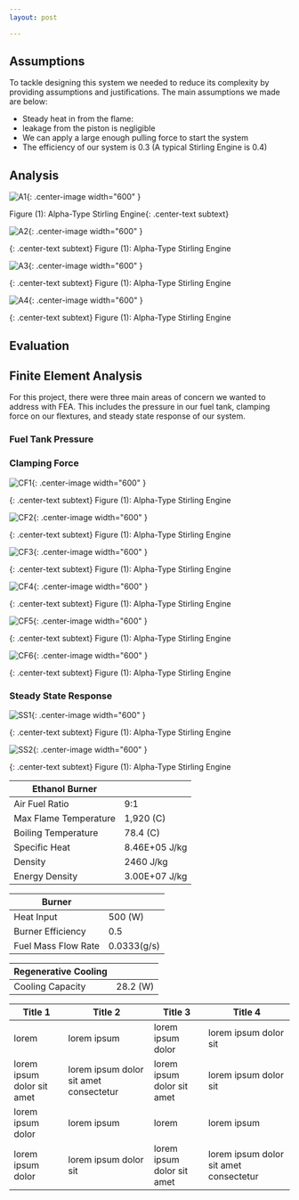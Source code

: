```yaml
---
layout: post

---
```


## Assumptions

To tackle designing this system we needed to reduce its complexity by providing assumptions and justifications. The main assumptions we made are below:

- Steady heat in from the flame:
- leakage from the piston is negligible
- We can apply a large enough pulling force to start the system  
- The efficiency of our system is 0.3 (A typical Stirling Engine is 0.4)

## Analysis

![A1](https://eliaswheatfall.github.io/StirlingEngineOne/assets/ODE.png){: .center-image width="600" }


Figure (1): Alpha-Type Stirling Engine{: .center-text subtext}


![A2](https://eliaswheatfall.github.io/StirlingEngineOne/assets/PvA.png){: .center-image width="600" }

{: .center-text subtext}
Figure (1): Alpha-Type Stirling Engine


![A3](https://eliaswheatfall.github.io/StirlingEngineOne/assets/TLC.png){: .center-image width="600" }

{: .center-text subtext}
Figure (1): Alpha-Type Stirling Engine


![A4](https://eliaswheatfall.github.io/StirlingEngineOne/assets/Goodman.png){: .center-image width="600" }

{: .center-text subtext}
Figure (1): Alpha-Type Stirling Engine

## Evaluation

## Finite Element Analysis

For this project, there were three main areas of concern we wanted to address with FEA. This includes the pressure in our fuel tank, clamping force on our flextures, and steady state response of our system.

### Fuel Tank Pressure

### Clamping Force
![CF1](https://eliaswheatfall.github.io/StirlingEngineOne/assets/mesh_overall_flexure.jpg){: .center-image width="600" }

{: .center-text subtext}
Figure (1): Alpha-Type Stirling Engine

![CF2](https://eliaswheatfall.github.io/StirlingEngineOne/assets/800N_FOS_Min.jpg){: .center-image width="600" }

{: .center-text subtext}
Figure (1): Alpha-Type Stirling Engine

![CF3](https://eliaswheatfall.github.io/StirlingEngineOne/assets/coldclamp_mesxh.jpg){: .center-image width="600" }

{: .center-text subtext}
Figure (1): Alpha-Type Stirling Engine


![CF4](https://eliaswheatfall.github.io/StirlingEngineOne/assets/x550N_FOS_sus_coldclamp.jpg){: .center-image width="600" }

{: .center-text subtext}
Figure (1): Alpha-Type Stirling Engine


![CF5](https://eliaswheatfall.github.io/StirlingEngineOne/assets/Pillow_625N_FOS.jpg){: .center-image width="600" }

{: .center-text subtext}
Figure (1): Alpha-Type Stirling Engine


![CF6](https://eliaswheatfall.github.io/StirlingEngineOne/assets/Pillow_Disp_625N.jpg){: .center-image width="600" }

{: .center-text subtext}
Figure (1): Alpha-Type Stirling Engine


### Steady State Response
![SS1](https://eliaswheatfall.github.io/StirlingEngineOne/assets/thermal_nocut.jpg){: .center-image width="600" }

{: .center-text subtext}
Figure (1): Alpha-Type Stirling Engine

![SS2](https://eliaswheatfall.github.io/StirlingEngineOne/assets/thermal_screenshot1.jpg){: .center-image width="600" }

{: .center-text subtext}
Figure (1): Alpha-Type Stirling Engine

Ethanol Burner       |                       |
--------------------- | --------------------- | 
Air Fuel Ratio        | 9:1                   | 
Max Flame Temperature | 1,920 (C)              | 
Boiling Temperature   | 78.4 (C)               | 
Specific Heat         | 8.46E+05 J/kg         | 
Density               | 2460 J/kg             |
Energy Density        | 3.00E+07 J/kg         |


Burner       |                       |
--------------------- | --------------------- | 
Heat Input            | 500 (W)                   | 
Burner Efficiency      | 0.5                      |
Fuel Mass Flow Rate   | 0.0333(g/s)               | 

Regenerative Cooling      |                       |
--------------------- | --------------------- | 
Cooling Capacity            | 28.2 (W)                   | 


Title 1 | Title 2 | Title 3 | Title 4
--- | --- | --- | ---
lorem | lorem ipsum | lorem ipsum dolor | lorem ipsum dolor sit
lorem ipsum dolor sit amet | lorem ipsum dolor sit amet consectetur | lorem ipsum dolor sit amet | lorem ipsum dolor sit
lorem ipsum dolor | lorem ipsum | lorem | lorem ipsum
lorem ipsum dolor | lorem ipsum dolor sit | lorem ipsum dolor sit amet | lorem ipsum dolor sit amet consectetur
